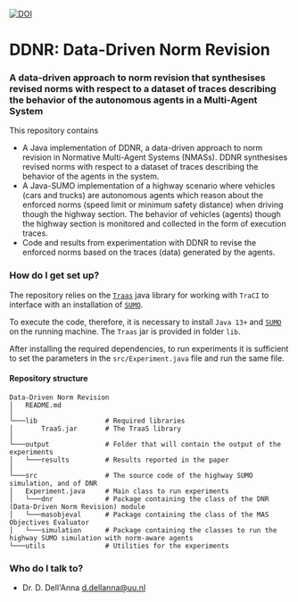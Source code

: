 [![DOI](https://zenodo.org/badge/DOI/10.5281/zenodo.5907522.svg)](https://doi.org/10.5281/zenodo.5907522)

# DDNR: Data-Driven Norm Revision #
### A data-driven approach to norm revision that synthesises revised norms with respect to a dataset of traces describing the behavior of the autonomous agents in a Multi-Agent System ###

This repository contains
- A Java implementation of DDNR, a data-driven approach to norm revision in Normative Multi-Agent Systems (NMASs). DDNR synthesises revised norms with respect to a dataset of traces describing the behavior of the
  agents in the system. 
- A Java-SUMO implementation of a highway scenario where vehicles (cars and trucks) are autonomous agents which reason about the enforced norms (speed limit or minimum safety distance) when driving though the highway section. The behavior of vehicles (agents) though the highway section is monitored and collected in the form of execution traces.
- Code and results from experimentation with DDNR to revise the enforced norms based on the traces (data) generated by the agents.

### How do I get set up? ###
The repository relies on the [```Traas```](https://sumo.dlr.de/docs/TraCI/TraaS.html) 
java library for working with ```TraCI``` to interface with an installation of [```SUMO```](https://sumo.dlr.de/docs/index.html).

To execute the code, therefore, it is necessary to install ```Java 13+``` and [```SUMO```](https://sumo.dlr.de/docs/index.html) on the running machine.
The ```Traas``` jar is provided in folder ```lib```.

After installing the required dependencies,
to run experiments it is sufficient to set the parameters in the ```src/Experiment.java``` file and run the same file.


#### Repository structure ####
```
Data-Driven Norm Revision
│   README.md                               
│
└───lib                 # Required libraries
│       TraaS.jar       # The TraaS library
│
└───output              # Folder that will contain the output of the experiments
│   └───results         # Results reported in the paper                     
│   
└───src                 # The source code of the highway SUMO simulation, and of DNR
│   Experiment.java     # Main class to run experiments
│   └───dnr             # Package containing the class of the DNR (Data-Driven Norm Revision) module
│   └───masobjeval      # Package containing the class of the MAS Objectives Evaluator
│   └───simulation      # Package containing the classes to run the highway SUMO simulation with norm-aware agents
└───utils               # Utilities for the experiments
```

### Who do I talk to? ###

* Dr. D. Dell'Anna [d.dellanna@uu.nl](mailto:d.dellanna@uu.nl)
